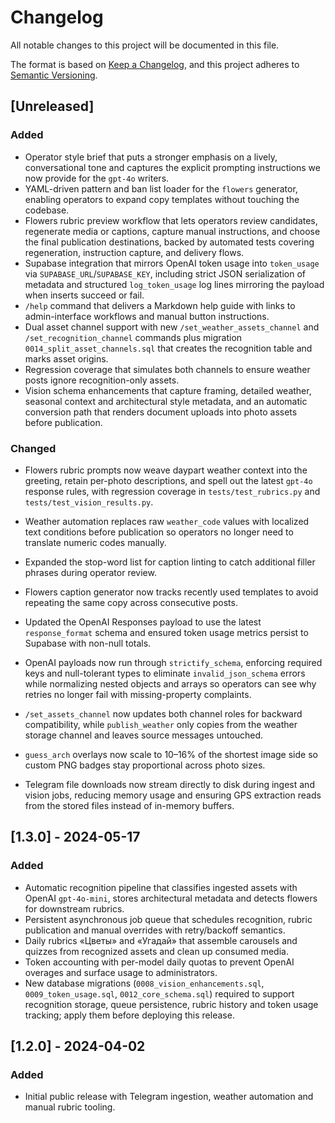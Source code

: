 # Changelog

All notable changes to this project will be documented in this file.

The format is based on [Keep a Changelog](https://keepachangelog.com/en/1.1.0/),
and this project adheres to [Semantic Versioning](https://semver.org/spec/v2.0.0.html).

## [Unreleased]
### Added
- Operator style brief that puts a stronger emphasis on a lively, conversational tone and captures the explicit prompting
  instructions we now provide for the `gpt-4o` writers.
- YAML-driven pattern and ban list loader for the `flowers` generator, enabling operators to expand copy templates without
  touching the codebase.
- Flowers rubric preview workflow that lets operators review candidates, regenerate media or captions, capture manual
  instructions, and choose the final publication destinations, backed by automated tests covering regeneration, instruction
  capture, and delivery flows.
- Supabase integration that mirrors OpenAI token usage into `token_usage` via `SUPABASE_URL`/`SUPABASE_KEY`, including strict JSON serialization of metadata and structured `log_token_usage` log lines mirroring the payload when inserts succeed or fail.
- `/help` command that delivers a Markdown help guide with links to admin-interface workflows and manual button instructions.
- Dual asset channel support with new `/set_weather_assets_channel` and `/set_recognition_channel` commands plus migration `0014_split_asset_channels.sql` that creates the recognition table and marks asset origins.
- Regression coverage that simulates both channels to ensure weather posts ignore recognition-only assets.
- Vision schema enhancements that capture framing, detailed weather, seasonal context and architectural style metadata, and an automatic conversion path that renders document uploads into photo assets before publication.

### Changed
- Flowers rubric prompts now weave daypart weather context into the greeting, retain per-photo descriptions, and spell out the
  latest `gpt-4o` response rules, with regression coverage in `tests/test_rubrics.py` and `tests/test_vision_results.py`.
- Weather automation replaces raw `weather_code` values with localized text conditions before publication so operators no
  longer need to translate numeric codes manually.
- Expanded the stop-word list for caption linting to catch additional filler phrases during operator review.
- Flowers caption generator now tracks recently used templates to avoid repeating the same copy across consecutive posts.
- Updated the OpenAI Responses payload to use the latest `response_format` schema and
  ensured token usage metrics persist to Supabase with non-null totals.
- OpenAI payloads now run through `strictify_schema`, enforcing required keys and null-tolerant
  types to eliminate `invalid_json_schema` errors while normalizing nested objects and arrays so
  operators can see why retries no longer fail with missing-property complaints.
- `/set_assets_channel` now updates both channel roles for backward compatibility, while `publish_weather` only copies from the weather storage channel and leaves source messages untouched.
- `guess_arch` overlays now scale to 10–16% of the shortest image side so custom PNG badges stay proportional across photo sizes.

- Telegram file downloads now stream directly to disk during ingest and vision jobs, reducing memory usage and ensuring GPS extraction reads from the stored files instead of in-memory buffers.

## [1.3.0] - 2024-05-17
### Added
- Automatic recognition pipeline that classifies ingested assets with OpenAI `gpt-4o-mini`, stores architectural metadata and detects flowers for downstream rubrics.
- Persistent asynchronous job queue that schedules recognition, rubric publication and manual overrides with retry/backoff semantics.
- Daily rubrics «Цветы» and «Угадай» that assemble carousels and quizzes from recognized assets and clean up consumed media.
- Token accounting with per-model daily quotas to prevent OpenAI overages and surface usage to administrators.
- New database migrations (`0008_vision_enhancements.sql`, `0009_token_usage.sql`, `0012_core_schema.sql`) required to support recognition storage, queue persistence, rubric history and token usage tracking; apply them before deploying this release.

## [1.2.0] - 2024-04-02
### Added
- Initial public release with Telegram ingestion, weather automation and manual rubric tooling.
